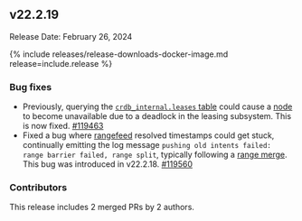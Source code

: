 ## v22.2.19

Release Date: February 26, 2024

{% include releases/release-downloads-docker-image.md release=include.release %}

<h3 id="v22-2-19-bug-fixes">Bug fixes</h3>

- Previously, querying the [`crdb_internal.leases` table](https://www.cockroachlabs.com/docs/v22.2/crdb-internal) could cause a [node](https://www.cockroachlabs.com/docs/v22.2/ui-cluster-overview-page#node-status) to become unavailable due to a deadlock in the leasing subsystem. This is now fixed. [#119463][#119463]
- Fixed a bug where [rangefeed](https://www.cockroachlabs.com/docs/v22.2/create-and-configure-changefeeds#enable-rangefeeds) resolved timestamps could get stuck, continually emitting the log message `pushing old intents failed: range barrier failed, range split`, typically following a [range merge](https://www.cockroachlabs.com/docs/v22.2/architecture/distribution-layer.html#range-merges). This bug was introduced in v22.2.18. [#119560][#119560]

<div class="release-note-contributors" markdown="1">

<h3 id="v22-2-19-contributors">Contributors</h3>

This release includes 2 merged PRs by 2 authors.

</div>

[#119463]: https://github.com/cockroachdb/cockroach/pull/119463
[#119560]: https://github.com/cockroachdb/cockroach/pull/119560
